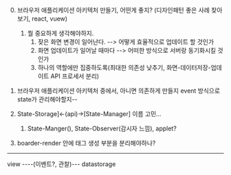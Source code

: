 0. 브라우저 애플리케이션 아키텍처 만들기, 어떤게 좋지? (디자인패턴 좋은 사례 찾아보기, react, vuew)

   1. 뭘 중요하게 생각해야하지.
      1. 잦은 화면 변경이 일어난다. --> 어떻게 효율적으로 업데이트 할 것인가
      2. 화면 업데이트가 일어날 때마다 --> 어떠한 방식으로 서버랑 동기화시킬 것인가
      3. 하나의 역할에만 집중하도록(최대한 의존성 낮추기, 화면-데이터저장-업데이트 API 프로세서 분리)

1. 브라우저 애플리케이션 아키텍처 중에서, 아니면 의존하게 만들지 event 방식으로 state가 관리해야할지--

2. State-Storage]<-(api)->[State-Manager] 이름 고민...

   1. State-Manger(), State-Observer(감시자 느낌), applet?

3. boarder-render 안에 태그 생성 부분을 분리해야하나?

---

view ----(이벤트?, 관찰)--- datastorage
